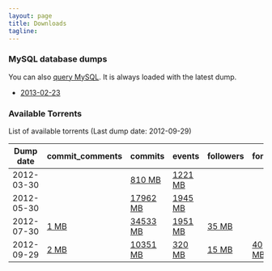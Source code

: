 ```yaml
---
layout: page
title: Downloads 
tagline: 
---
```


### MySQL database dumps 

You can also [query MySQL](/dblite). It is always loaded with the latest
dump.

* [2013-02-23](/downloads/mysql-2013-02-23.sql.gz)

### Available Torrents
List of available torrents (Last dump date: 2012-09-29)
<table class="table table-hover table-condensed">
<thead>
<tr>
<th>Dump date</th>
<th>commit_comments </th>
<th>commits </th>
<th>events </th>
<th>followers </th>
<th>forks </th>
<th>org_members </th>
<th>pull_requests </th>
<th>repo_collaborators </th>
<th>repos </th>
<th>users </th>
<th>watchers </th>
</tr>
</thead>
<tbody>
<tr>
<td>2012-03-30</td>
<td>
</td>
<td>
<a href="http://ghtorrent.org/downloads/commits-dump.2012-03-30.torrent">810 MB</a>
</td>
<td>
<a href="http://ghtorrent.org/downloads/events-dump.2012-03-30.torrent">1221 MB</a>
</td>
<td>
</td>
<td>
</td>
<td>
</td>
<td>
</td>
<td>
</td>
<td>
</td>
<td>
</td>
<td>
</td>
</tr>
<tr>
<td>2012-05-30</td>
<td>
</td>
<td>
<a href="http://ghtorrent.org/downloads/commits-dump.2012-05-30.torrent">17962 MB</a>
</td>
<td>
<a href="http://ghtorrent.org/downloads/events-dump.2012-05-30.torrent">1945 MB</a>
</td>
<td>
</td>
<td>
</td>
<td>
</td>
<td>
</td>
<td>
</td>
<td>
</td>
<td>
</td>
<td>
</td>
</tr>
<tr>
<td>2012-07-30</td>
<td>
<a href="http://ghtorrent.org/downloads/commit_comments-dump.2012-07-30.torrent">1 MB</a>
</td>
<td>
<a href="http://ghtorrent.org/downloads/commits-dump.2012-07-30.torrent">34533 MB</a>
</td>
<td>
<a href="http://ghtorrent.org/downloads/events-dump.2012-07-30.torrent">1951 MB</a>
</td>
<td>
<a href="http://ghtorrent.org/downloads/followers-dump.2012-07-30.torrent">35 MB</a>
</td>
<td>
</td>
<td>
</td>
<td>
</td>
<td>
</td>
<td>
<a href="http://ghtorrent.org/downloads/repos-dump.2012-07-30.torrent">18 MB</a>
</td>
<td>
<a href="http://ghtorrent.org/downloads/users-dump.2012-07-30.torrent">29 MB</a>
</td>
<td>
</td>
</tr>
<tr>
<td>2012-09-29</td>
<td>
<a href="http://ghtorrent.org/downloads/commit_comments-dump.2012-09-29.torrent">2 MB</a>
</td>
<td>
<a href="http://ghtorrent.org/downloads/commits-dump.2012-09-29.torrent">10351 MB</a>
</td>
<td>
<a href="http://ghtorrent.org/downloads/events-dump.2012-09-29.torrent">320 MB</a>
</td>
<td>
<a href="http://ghtorrent.org/downloads/followers-dump.2012-09-29.torrent">15 MB</a>
</td>
<td>
<a href="http://ghtorrent.org/downloads/forks-dump.2012-09-29.torrent">40 MB</a>
</td>
<td>
<a href="http://ghtorrent.org/downloads/org_members-dump.2012-09-29.torrent">1 MB</a>
</td>
<td>
<a href="http://ghtorrent.org/downloads/pull_requests-dump.2012-09-29.torrent">30 MB</a>
</td>
<td>
<a href="http://ghtorrent.org/downloads/repo_collaborators-dump.2012-09-29.torrent">11 MB</a>
</td>
<td>
<a href="http://ghtorrent.org/downloads/repos-dump.2012-09-29.torrent">34 MB</a>
</td>
<td>
<a href="http://ghtorrent.org/downloads/users-dump.2012-09-29.torrent">16 MB</a>
</td>
<td>
<a href="http://ghtorrent.org/downloads/watchers-dump.2012-09-29.torrent">194 MB</a>
</td>
</tr>
</tbody>
</table>
